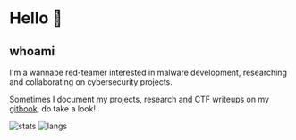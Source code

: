 # Hello 👋
## whoami
I'm a wannabe red-teamer interested in malware development, researching and collaborating on cybersecurity projects.

Sometimes I document my projects, research and CTF writeups on my [gitbook](https://gatari.gitbook.io/), do take a look!

![stats](https://github-readme-stats.vercel.app/api?username=gatariee&show_icons=true&theme=tokyonight&hide=contribs)
![langs](https://github-readme-stats.vercel.app/api/top-langs/?username=gatariee&layout=compact&show_icons=true&theme=tokyonight&hide=javascript,html)
